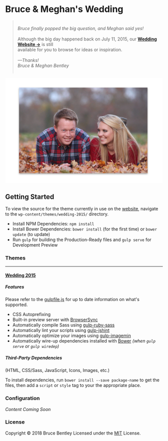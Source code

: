 # Bruce & Meghan's Wedding

> &nbsp;  
> _Bruce finally popped the big question, and Meghan said yes!_  
> &nbsp;  
> Although the big day happened back on July 11, 2015, our [**Wedding Website &rarr;**][homepage] is still  
> available for you to browse for ideas or inspiration.  
> &nbsp;  
> _&mdash;Thanks!_  
> _Bruce & Meghan Bentley_  
> &nbsp;


![](the-love-birds.png)

## Getting Started
 To view the source for the theme currently in use on the [website](http://www.bruceandmeghan.com), navigate to the `wp-content/themes/wedding-2015/` directory.
- Install NPM Dependencies: `npm install`
- Install Bower Dependencies: `bower install` (for the first time) or `bower update` (to update)
- Run `gulp` for building the Production-Ready files and `gulp serve` for Development Preview

### Themes
---
#### [Wedding 2015](wp-content/themes/wedding-2015/)
##### Features
Please refer to the [gulpfile.js](wp-content/themes/wedding-2015/gulpfile.js) for up to date information on what's supported.

* CSS Autoprefixing
* Built-in preview server with [BrowserSync](https://github.com/shakyshane/browser-sync)
* Automatically compile Sass using [gulp-ruby-sass](https://github.com/sindresorhus/gulp-ruby-sass)
* Automatically lint your scripts using [gulp-jshint](https://github.com/spenceralger/gulp-jshint)
* Automatically optimize your images using [gulp-imagemin](https://github.com/sindresorhus/gulp-imagemin)
* Automatically wire-up dependencies installed with [Bower](http://bower.io) *(when `gulp serve` or `gulp wiredep`)*

##### Third-Party Dependencies
(HTML, CSS/Sass, JavaScript, Icons, Images, etc.)  

To install dependencies, run `bower install --save package-name` to get the files, then add a `script` or `style` tag to your the appropriate place.

### Configuration
_Content Coming Soon_

### License
Copyright &copy; 2018 Bruce Bentley
Licensed under the [MIT](LICENSE) License.

[homepage]: https://www.bruceandmeghan.com
[repo]: https://github.com/brucebentley/bruceandmeghan.com
[license]: https://github.com/brucebentley/bruceandmeghan.com/blob/master/LICENSE
